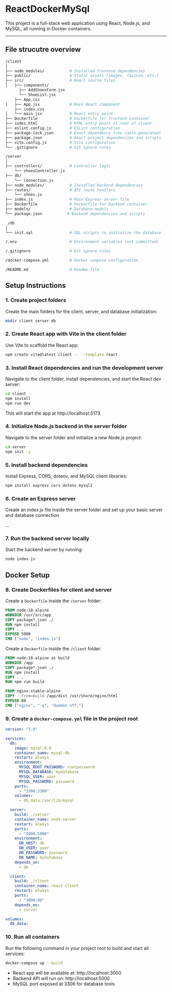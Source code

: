 # ReactDockerMySql

This project is a full-stack web application using React, Node.js, and MySQL, all running in Docker containers.  

---

## File strucutre overview

```bash
/client
│
├── node_modules/           # Installed frontend dependencies
├── public/                 # Static assets (images, favicon, etc.)
├── src/                    # React source files
│   ├── components/   
      ├── AddShoesForm.jsx
      └── ShoeList.jsx
    ├── App.css  
│   ├── App.jsx             # Main React component
    ├── index.css
│   └── main.jsx            # React entry point
├── Dockerfile              # Dockerfile for frontend container
├── index.html              # HTML entry point at root of client
├── eslint.config.js        # ESLint configuration
├── package-lock.json       # Exact dependency tree (auto-generated)
├── package.json            # React project dependencies and scripts
├── vite.config.js          # Vite configuration
└── .gitignore              # Git ignore rules

/server
│
├── controllers/            # Controller logic 
    └── shoesController.js
├── db/
    └── connection.js
├── node_modules/           # Installed backend dependencies
├── routes/                 # API route handlers
    └── shoes.js
├── index.js                # Main Express server file
├── Dockerfile              # Dockerfile for backend container                     
├── models/                 # Database models 
└── package.json           # Backend dependencies and scripts                 

 /db
│
└── init.sql                # SQL scripts to initialize the database 

/.env                       # Environment variables (not committed)

/.gitignore                 # Git ignore rules

/docker-compose.yml         # Docker compose configuration

/README.md                  # Readme file 
```

## Setup Instructions

### 1. Create project folders

Create the main folders for the client, server, and database initialization:

```bash
mkdir client server db
```

### 2. Create React app with Vite in the client folder

Use Vite to scaffold the React app:

```bash
npm create vite@latest client -- --template react
```

### 3. Install React dependencies and run the development server

Navigate to the client folder, install dependencies, and start the React dev server:

```bash
cd client
npm install
npm run dev
```

This will start the app at http://localhost:5173.

### 4. Initialize Node.js backend in the server folder

Navigate to the server folder and initialize a new Node.js project:

```bash
cd server
npm init -y
```

### 5. Install backend dependencies

Install Express, CORS, dotenv, and MySQL client libraries:

```bash
npm install express cors dotenv mysql2
```

### 6. Create an Express server
Create an index.js file inside the server folder and set up your basic server and database connection

...

### 7. Run the backend server locally

Start the backend server by running:

```bash
node index.js
```

## Docker Setup

### 8. Create Dockerfiles for client and server

Create a `Dockerfile` inside the `/server` folder:

```dockerfile
FROM node:18-alpine
WORKDIR /usr/src/app
COPY package*.json ./
RUN npm install
COPY . .
EXPOSE 5000
CMD ["node", "index.js"]
```
Create a `Dockerfile` inside the `/client` folder:

```dockerfile
FROM node:18-alpine as build
WORKDIR /app
COPY package*.json ./
RUN npm install
COPY . .
RUN npm run build

FROM nginx:stable-alpine
COPY --from=build /app/dist /usr/share/nginx/html
EXPOSE 80
CMD ["nginx", "-g", "daemon off;"]
```

### 9. Create a `docker-compose.yml` file in the project root
```yaml
version: "3.9"

services:
  db:
    image: mysql:8.0
    container_name: mysql-db
    restart: always
    environment:
      MYSQL_ROOT_PASSWORD: rootpassword
      MYSQL_DATABASE: mydatabase
      MYSQL_USER: user
      MYSQL_PASSWORD: password
    ports:
      - "3306:3306"
    volumes:
      - db_data:/var/lib/mysql

  server:
    build: ./server
    container_name: node-server
    restart: always
    ports:
      - "5000:5000"
    environment:
      DB_HOST: db
      DB_USER: user
      DB_PASSWORD: password
      DB_NAME: mydatabase
    depends_on:
      - db

  client:
    build: ./client
    container_name: react-client
    restart: always
    ports:
      - "3000:80"
    depends_on:
      - server

volumes:
  db_data:
```
### 10. Run all containers
Run the following command in your project root to build and start all services:
```bash
docker-compose up --build
```

- React app will be available at: http://localhost:3000
- Backend API will run on: http://localhost:5000
- MySQL port exposed at 3306 for database tools